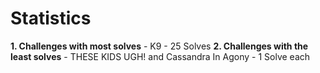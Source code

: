 # Statistics

**1. Challenges with most solves** - K9 - 25 Solves
**2. Challenges with the least solves** - THESE KIDS UGH! and Cassandra In Agony - 1 Solve each
